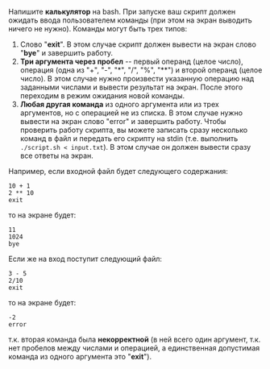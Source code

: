 Напишите **калькулятор** на bash. При запуске ваш скрипт должен ожидать ввода пользователем команды (при этом на экран выводить ничего не нужно). Команды могут быть трех типов: 
1. Слово "**exit**". В этом случае скрипт должен вывести на экран слово "**bye**" и завершить работу. 
2. **Три аргумента через пробел** -- первый операнд (целое число), операция (одна из "+", "-", "*", "/", "%", "**") и второй операнд (целое число). В этом случае нужно произвести указанную операцию над заданными числами и вывести результат на экран. После этого переходим в режим ожидания новой команды.
3. **Любая другая команда** из одного аргумента или из трех аргументов, но с операцией не из списка. В этом случае нужно вывести на экран слово "error" и завершить работу.
Чтобы проверить работу скрипта, вы можете записать сразу несколько команд в файл и передать его скрипту на stdin (т.е. выполнить ```./script.sh < input.txt```). В этом случае он должен вывести сразу все ответы на экран.

Например, если входной файл будет следующего содержания:
```
10 + 1
2 ** 10
exit
```
то на экране будет:
```
11
1024
bye
```
Если же на вход поступит следующий файл:
```
3 - 5
2/10
exit
```
то на экране будет:
```
-2
error
```
т.к. вторая команда была **некорректной** (в ней всего один аргумент, т.к. нет пробелов между числами и операцией, а единственная допустимая команда из одного аргумента это "**exit**").